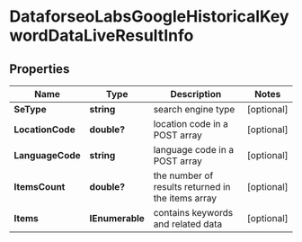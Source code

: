 # DataforseoLabsGoogleHistoricalKeywordDataLiveResultInfo


## Properties

| Name | Type | Description | Notes |
|------------ | ------------- | ------------- | -------------|
**SeType** | **string** | search engine type |[optional]|
**LocationCode** | **double?** | location code in a POST array |[optional]|
**LanguageCode** | **string** | language code in a POST array |[optional]|
**ItemsCount** | **double?** | the number of results returned in the items array |[optional]|
**Items** | **IEnumerable<DataforseoLabsGoogleHistoricalKeywordDataLiveItem>** | contains keywords and related data |[optional]|